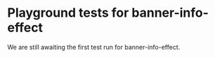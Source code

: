 # Playground tests for banner-info-effect
We are still awaiting the first test run for banner-info-effect.
